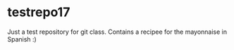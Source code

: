 # testrepo17
Just a test repository for git class. Contains a recipee for the mayonnaise in Spanish :)

